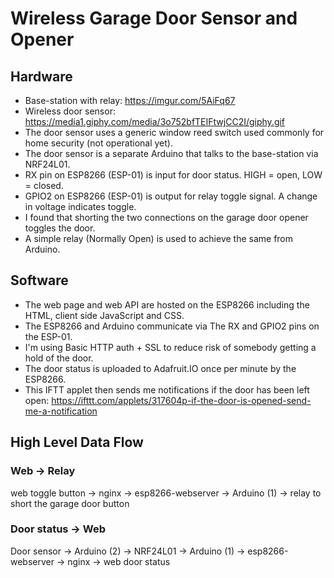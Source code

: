 # Wireless Garage Door Sensor and Opener

## Hardware
* Base-station with relay: https://imgur.com/5AiFq67
* Wireless door sensor: https://media1.giphy.com/media/3o752bfTEIFtwjCC2I/giphy.gif
* The door sensor uses a generic window reed switch used commonly for home security (not operational yet).
* The door sensor is a separate Arduino that talks to the base-station via NRF24L01.
* RX pin on ESP8266 (ESP-01) is input for door status. HIGH = open, LOW = closed.
* GPIO2 on ESP8266 (ESP-01) is output for relay toggle signal. A change in voltage indicates toggle.
* I found that shorting the two connections on the garage door opener toggles the door.
* A simple relay (Normally Open) is used to achieve the same from Arduino.

## Software
* The web page and web API are hosted on the ESP8266 including the HTML, client side JavaScript and CSS. 
* The ESP8266 and Arduino communicate via The RX and GPIO2 pins on the ESP-01.
* I'm using Basic HTTP auth + SSL to reduce risk of somebody getting a hold of the door.
* The door status is uploaded to Adafruit.IO once per minute by the ESP8266.
* This IFTT applet then sends me notifications if the door has been left open: 
  https://ifttt.com/applets/317604p-if-the-door-is-opened-send-me-a-notification
  
## High Level Data Flow

### Web -> Relay
web toggle button -> nginx -> esp8266-webserver -> Arduino (1) -> relay to short the garage door button

### Door status -> Web 
Door sensor -> Arduino (2) -> NRF24L01 -> Arduino (1) -> esp8266-webserver -> nginx -> web door status
